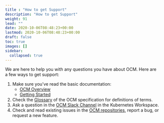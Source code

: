 ```yaml
---
title : "How to get Support"
description: "How to get Support"
weight: 91
lead: ""
date: 2020-10-06T08:48:23+00:00
lastmod: 2020-10-06T08:48:23+00:00
draft: false
toc: true
images: []
sidebar:
  collapsed: true
---
```

We are here to help you with any questions you have about OCM. Here are a few ways to get support:

1. Make sure you’ve read the basic documentation:
   - [OCM Overview](/docs/overview/about)
   - [Getting Started](/docs/getting-started/installing-the-ocm-cli)
2. Check the [Glossary](https://github.com/open-component-model/ocm-spec/blob/main/doc/glossary.md) of the OCM specification for definitions of terms.
3. Ask a question in the [OCM Slack Channel](https://kubernetes.slack.com/archives/C05UWBE8R1D) in the Kubernetes Workspace.
4. Check and read existing issues in the [OCM repositories](https://github.com/open-component-model), report a bug, or request a new feature.

<!-- 1. Look for an answer in the [FAQ](/docs/support/faq). // Commented because the FAQ is empty-->
